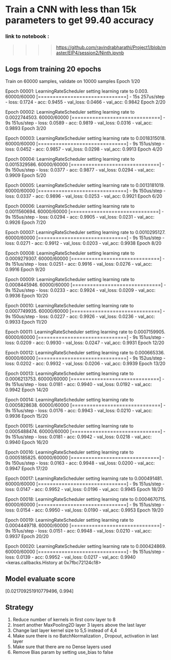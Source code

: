# Train a CNN with less than 15k parameters to get 99.40 accuracy 

### link to notebook : 

>>>> https://github.com/ravindrabharathi/Project1/blob/master/EIP4/session2/Ninth.ipynb

## Logs from training 20 epochs 

Train on 60000 samples, validate on 10000 samples
Epoch 1/20

Epoch 00001: LearningRateScheduler setting learning rate to 0.003.
60000/60000 [==============================] - 15s 257us/step - loss: 0.1724 - acc: 0.9455 - val_loss: 0.0466 - val_acc: 0.9842
Epoch 2/20

Epoch 00002: LearningRateScheduler setting learning rate to 0.0022744503.
60000/60000 [==============================] - 9s 151us/step - loss: 0.0589 - acc: 0.9819 - val_loss: 0.0316 - val_acc: 0.9893
Epoch 3/20

Epoch 00003: LearningRateScheduler setting learning rate to 0.0018315018.
60000/60000 [==============================] - 9s 151us/step - loss: 0.0452 - acc: 0.9857 - val_loss: 0.0298 - val_acc: 0.9913
Epoch 4/20

Epoch 00004: LearningRateScheduler setting learning rate to 0.0015329586.
60000/60000 [==============================] - 9s 150us/step - loss: 0.0377 - acc: 0.9877 - val_loss: 0.0294 - val_acc: 0.9909
Epoch 5/20

Epoch 00005: LearningRateScheduler setting learning rate to 0.0013181019.
60000/60000 [==============================] - 9s 150us/step - loss: 0.0337 - acc: 0.9896 - val_loss: 0.0253 - val_acc: 0.9921
Epoch 6/20

Epoch 00006: LearningRateScheduler setting learning rate to 0.0011560694.
60000/60000 [==============================] - 9s 155us/step - loss: 0.0294 - acc: 0.9905 - val_loss: 0.0231 - val_acc: 0.9926
Epoch 7/20

Epoch 00007: LearningRateScheduler setting learning rate to 0.0010295127.
60000/60000 [==============================] - 9s 151us/step - loss: 0.0271 - acc: 0.9912 - val_loss: 0.0203 - val_acc: 0.9938
Epoch 8/20

Epoch 00008: LearningRateScheduler setting learning rate to 0.0009279307.
60000/60000 [==============================] - 9s 151us/step - loss: 0.0251 - acc: 0.9916 - val_loss: 0.0276 - val_acc: 0.9916
Epoch 9/20

Epoch 00009: LearningRateScheduler setting learning rate to 0.0008445946.
60000/60000 [==============================] - 9s 152us/step - loss: 0.0233 - acc: 0.9924 - val_loss: 0.0209 - val_acc: 0.9936
Epoch 10/20

Epoch 00010: LearningRateScheduler setting learning rate to 0.0007749935.
60000/60000 [==============================] - 9s 150us/step - loss: 0.0227 - acc: 0.9926 - val_loss: 0.0236 - val_acc: 0.9933
Epoch 11/20

Epoch 00011: LearningRateScheduler setting learning rate to 0.0007159905.
60000/60000 [==============================] - 9s 151us/step - loss: 0.0209 - acc: 0.9930 - val_loss: 0.0247 - val_acc: 0.9931
Epoch 12/20

Epoch 00012: LearningRateScheduler setting learning rate to 0.000665336.
60000/60000 [==============================] - 9s 152us/step - loss: 0.0202 - acc: 0.9932 - val_loss: 0.0206 - val_acc: 0.9939
Epoch 13/20

Epoch 00013: LearningRateScheduler setting learning rate to 0.0006213753.
60000/60000 [==============================] - 9s 151us/step - loss: 0.0181 - acc: 0.9940 - val_loss: 0.0192 - val_acc: 0.9942
Epoch 14/20

Epoch 00014: LearningRateScheduler setting learning rate to 0.0005828638.
60000/60000 [==============================] - 9s 151us/step - loss: 0.0176 - acc: 0.9943 - val_loss: 0.0210 - val_acc: 0.9936
Epoch 15/20

Epoch 00015: LearningRateScheduler setting learning rate to 0.0005488474.
60000/60000 [==============================] - 9s 151us/step - loss: 0.0181 - acc: 0.9942 - val_loss: 0.0218 - val_acc: 0.9940
Epoch 16/20

Epoch 00016: LearningRateScheduler setting learning rate to 0.0005185825.
60000/60000 [==============================] - 9s 150us/step - loss: 0.0163 - acc: 0.9948 - val_loss: 0.0200 - val_acc: 0.9947
Epoch 17/20

Epoch 00017: LearningRateScheduler setting learning rate to 0.000491481.
60000/60000 [==============================] - 9s 151us/step - loss: 0.0147 - acc: 0.9952 - val_loss: 0.0196 - val_acc: 0.9945
Epoch 18/20

Epoch 00018: LearningRateScheduler setting learning rate to 0.0004670715.
60000/60000 [==============================] - 9s 151us/step - loss: 0.0154 - acc: 0.9950 - val_loss: 0.0190 - val_acc: 0.9953
Epoch 19/20

Epoch 00019: LearningRateScheduler setting learning rate to 0.0004449718.
60000/60000 [==============================] - 9s 151us/step - loss: 0.0151 - acc: 0.9948 - val_loss: 0.0210 - val_acc: 0.9937
Epoch 20/20

Epoch 00020: LearningRateScheduler setting learning rate to 0.000424869.
60000/60000 [==============================] - 9s 151us/step - loss: 0.0139 - acc: 0.9952 - val_loss: 0.0217 - val_acc: 0.9940
<keras.callbacks.History at 0x7fbc72124c18>


## Model evaluate score 

[0.021709251910779496, 0.994]

## Strategy
1. Reduce number of kernels in first conv layer to 8 
2. Insert another MaxPooling2D layer 3 layers above the last layer
3. Change last layer kernel size to 5,5 instead of 4,4  
4. Make sure there is no BatchNormalization , Dropout, activation in last layer 
5. Make sure that there are no Dense layers used 
6. Remove Bias param by setting use_bias to false 


